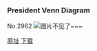 ### President Venn Diagram
No.2962
![图片不见了~~~](https://imgs.xkcd.com/comics/president_venn_diagram.png)

[原址](https://xkcd.com//2962) [下载](https://imgs.xkcd.com/comics/president_venn_diagram.png)


